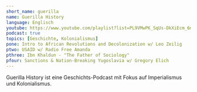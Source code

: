 ```yaml
---
short_name: guerilla
name: Guerilla History
language: Englisch
youtube: https://www.youtube.com/playlist?list=PL9VMwPK_SqUs-DkXiEcm_6mO0JXSaYgiw
podcast: true
topics: [Geschichte, Kolonialismus]
pone: Intro to African Revolutions and Decolonization w/ Leo Zeilig
ptwo: USAID w/ Radio Free Amanda
pthree: Ibn Khaldun - "The Father of Sociology"
pfour: Sanctions & Nation-Breaking Yugoslavia w/ Gregory Elich
---
```

Guerilla History ist eine Geschichts-Podcast mit Fokus auf Imperialismus und Kolonialismus.

